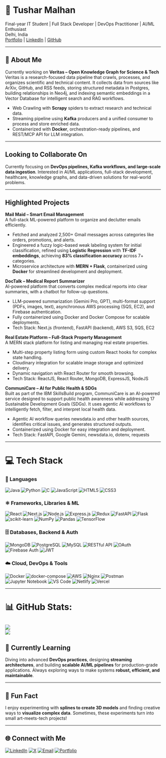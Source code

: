 # 👋 Tushar Malhan

Final-year IT Student | Full Stack Developer | DevOps Practitioner | AI/ML Enthusiast  
Delhi, India  
[Portfolio](https://abratm.github.io/Portfolio) | [LinkedIn](https://linkedin.com/in/tushar-malhan-9998ab256) | [GitHub](https://github.com/AbraTM)  

---

## 💫 About Me

Currently working on **Veritas – Open Knowledge Graph for Science & Tech**  
Veritas is a research-focused data pipeline that crawls, processes, and organizes scientific and technical content. It collects data from sources like ArXiv, GitHub, and RSS feeds, storing structured metadata in Postgres, building relationships in Neo4j, and indexing semantic embeddings in a Vector Database for intelligent search and RAG workflows.  

- Web Crawling with **Scrapy** spiders to extract research and technical data.  
- Streaming pipeline using **Kafka** producers and a unified consumer to process and store enriched data.  
- Containerized with **Docker**, orchestration-ready pipelines, and REST/MCP API for LLM integration.  

---

## Looking to Collaborate On

Currently focusing on **DevOps pipelines, Kafka workflows, and large-scale data ingestion**. Interested in AI/ML applications, full-stack development, healthcare, knowledge graphs, and data-driven solutions for real-world problems.  

---

## Highlighted Projects

**Mail Maid – Smart Email Management**  
A full-stack ML-powered platform to organize and declutter emails efficiently.  

- Fetched and analyzed 2,500+ Gmail messages across categories like orders, promotions, and alerts.  
- Engineered a fuzzy logic–based weak labeling system for initial classification, refined using **Logistic Regression** with **TF-IDF embeddings**, achieving **83% classification accuracy** across 7+ categories.  
- Microservice architecture with **MERN + Flask**, containerized using **Docker** for streamlined development and deployment.  

**DocTalk – Medical Report Summarizer**  
AI-powered platform that converts complex medical reports into clear summaries, with a chatbot for follow-up questions.  

- LLM-powered summarization (Gemini Pro, GPT), multi-format support (PDFs, images, text), asynchronous AWS processing (SQS, EC2), and Firebase authentication.  
- Fully containerized using Docker and Docker Compose for scalable deployments.  
- Tech Stack: Next.js (frontend), FastAPI (backend), AWS S3, SQS, EC2  

**Real Estate Platform – Full-Stack Property Management**  
A MERN stack platform for listing and managing real estate properties.  

- Multi-step property listing form using custom React hooks for complex state handling.  
- Cloudinary integration for scalable image storage and optimized delivery.  
- Dynamic navigation with React Router for smooth browsing.  
- Tech Stack: ReactJS, React Router, MongoDB, ExpressJS, NodeJS  

**CommuniCare – AI for Public Health & SDGs**  
Built as part of the IBM SkillsBuild program, CommuniCare is an AI-powered service designed to support public health awareness while addressing 17 Sustainable Development Goals (SDGs). It uses agentic AI workflows to intelligently fetch, filter, and interpret local health data.  

- Agentic AI workflow queries newsdata.io and other health sources, identifies critical issues, and generates structured outputs.  
- Containerized using Docker for easy integration and deployment.  
- Tech Stack: FastAPI, Google Gemini, newsdata.io, dotenv, requests  

---

# 💻 Tech Stack

### 📝 Languages
![Java](https://img.shields.io/badge/java-%23ED8B00.svg?style=for-the-badge&logo=openjdk&logoColor=white)
![Python](https://img.shields.io/badge/python-3670A0?style=for-the-badge&logo=python&logoColor=ffdd54)
![C](https://img.shields.io/badge/c-%2300599C.svg?style=for-the-badge&logo=c&logoColor=white)
![JavaScript](https://img.shields.io/badge/javascript-%23323330.svg?style=for-the-badge&logo=javascript&logoColor=%23F7DF1E)
![HTML5](https://img.shields.io/badge/html5-%23E34F26.svg?style=for-the-badge&logo=html5&logoColor=white)
![CSS3](https://img.shields.io/badge/css3-%231572B6.svg?style=for-the-badge&logo=css3&logoColor=white)

### ⚛️ Frameworks, Libraries & ML
![React](https://img.shields.io/badge/react-%2361DAFB.svg?style=for-the-badge&logo=react&logoColor=black)
![Next.js](https://img.shields.io/badge/next.js-%23000000.svg?style=for-the-badge&logo=next.js&logoColor=white)
![Node.js](https://img.shields.io/badge/node.js-%23339933.svg?style=for-the-badge&logo=node.js&logoColor=white)
![Express.js](https://img.shields.io/badge/express.js-%23404d59.svg?style=for-the-badge&logo=express&logoColor=%2361DAFB)
![Redux](https://img.shields.io/badge/redux-%23593d88.svg?style=for-the-badge&logo=redux&logoColor=white)
![FastAPI](https://img.shields.io/badge/FastAPI-005571?style=for-the-badge&logo=fastapi)
![Flask](https://img.shields.io/badge/flask-%23000.svg?style=for-the-badge&logo=flask&logoColor=white)
![scikit-learn](https://img.shields.io/badge/scikit--learn-F7931E.svg?style=for-the-badge&logo=scikitlearn&logoColor=white)
![NumPy](https://img.shields.io/badge/numpy-%23013243.svg?style=for-the-badge&logo=numpy&logoColor=white)
![Pandas](https://img.shields.io/badge/pandas-%23150458.svg?style=for-the-badge&logo=pandas&logoColor=white)
![TensorFlow](https://img.shields.io/badge/tensorflow-%23FF6F00.svg?style=for-the-badge&logo=tensorflow&logoColor=white)

### 🗄 Databases, Backend & Auth
![MongoDB](https://img.shields.io/badge/mongodb-%2347A248.svg?style=for-the-badge&logo=mongodb&logoColor=white)
![PostgreSQL](https://img.shields.io/badge/postgresql-%23336791.svg?style=for-the-badge&logo=postgresql&logoColor=white)
![MySQL](https://img.shields.io/badge/mysql-%2300f.svg?style=for-the-badge&logo=mysql&logoColor=white)
![RESTful API](https://img.shields.io/badge/RESTful_API-%2300AABB.svg?style=for-the-badge&logo=rest&logoColor=white)
![OAuth](https://img.shields.io/badge/OAuth-%23F05032.svg?style=for-the-badge&logo=oauth&logoColor=white)
![Firebase Auth](https://img.shields.io/badge/Firebase_Auth-%23039BE5.svg?style=for-the-badge&logo=firebase)
![JWT](https://img.shields.io/badge/JWT-black?style=for-the-badge&logo=JSON%20web%20tokens)

### ☁️ Cloud, DevOps & Tools
![Docker](https://img.shields.io/badge/docker-%230db7ed.svg?style=for-the-badge&logo=docker&logoColor=white)
![docker-compose](https://img.shields.io/badge/docker--compose-%230db7ed.svg?style=for-the-badge&logo=docker&logoColor=white)
![AWS](https://img.shields.io/badge/AWS-%23FF9900.svg?style=for-the-badge&logo=amazon-aws&logoColor=white)
![Nginx](https://img.shields.io/badge/nginx-%23009639.svg?style=for-the-badge&logo=nginx&logoColor=white)
![Postman](https://img.shields.io/badge/Postman-%23FF6C37.svg?style=for-the-badge&logo=postman&logoColor=white)
![Jupyter Notebook](https://img.shields.io/badge/Jupyter-%23F37626.svg?style=for-the-badge&logo=jupyter&logoColor=white)
![VS Code](https://img.shields.io/badge/VS_Code-%23007ACC.svg?style=for-the-badge&logo=visual-studio-code&logoColor=white)
![Netlify](https://img.shields.io/badge/netlify-%23000000.svg?style=for-the-badge&logo=netlify&logoColor=#00C7B7)
![Vercel](https://img.shields.io/badge/vercel-%23000000.svg?style=for-the-badge&logo=vercel&logoColor=white)

---

# 📊 GitHub Stats:

![](https://nirzak-streak-stats.vercel.app/?user=AbraTM&theme=dark&hide_border=false)<br/>
![](https://github-readme-stats.vercel.app/api/top-langs/?username=AbraTM&theme=dark&hide_border=false&include_all_commits=true&count_private=true&layout=compact)
---

## 🚀 Currently Learning

Diving into advanced **DevOps practices**, designing **streaming architectures**, and building **scalable AI/ML pipelines** for production-grade applications. Always exploring ways to make systems **robust, efficient, and maintainable**.

---

## 🎨 Fun Fact

I enjoy experimenting with **splines to create 3D models** and finding creative ways to **visualize complex data**. Sometimes, these experiments turn into small art-meets-tech projects!

---

## 🌐 Connect with Me

[![LinkedIn](https://img.shields.io/badge/LinkedIn-%230077B5.svg?logo=linkedin&logoColor=white)](https://linkedin.com/in/tushar-malhan-9998ab256) 
[![X](https://img.shields.io/badge/X-black.svg?logo=X&logoColor=white)](https://x.com/@Tushar_Malhan_) 
[![Email](https://img.shields.io/badge/Email-D14836?logo=gmail&logoColor=white)](mailto:tusharmalhan2564@gmail.com) 
[![Portfolio](https://img.shields.io/badge/Portfolio-%23000000.svg?logo=github&logoColor=white)](https://abratm.github.io/Portfolio)

